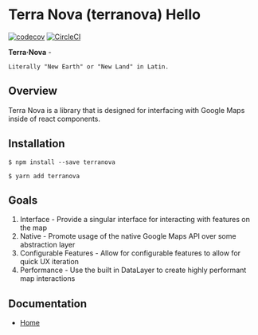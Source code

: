 # Terra Nova (terranova) Hello

[![codecov](https://codecov.io/gh/zrosenbauer/terranova/branch/master/graph/badge.svg?token=RcFCm9gczi)](https://codecov.io/gh/zrosenbauer/terranova)
[![CircleCI](https://circleci.com/gh/zrosenbauer/terranova.svg?style=svg&circle-token=e1b81b2d4e413ed796bf531a873f0c1420caa37e)](https://circleci.com/gh/zrosenbauer/terranova)

**Terra·Nova** - 

    Literally "New Earth" or "New Land" in Latin.
    
## Overview
Terra Nova is a library that is designed for interfacing with Google Maps inside of react components.

## Installation

```
$ npm install --save terranova
```

```
$ yarn add terranova
```

## Goals
1. Interface - Provide a singular interface for interacting with features on the map
2. Native - Promote usage of the native Google Maps API over some abstraction layer
3. Configurable Features - Allow for configurable features to allow for quick UX iteration
4. Performance - Use the built in DataLayer to create highly performant map interactions

## Documentation 
* [Home](https://github.com/zrosenbauer/terranova/wiki/Documentation)
